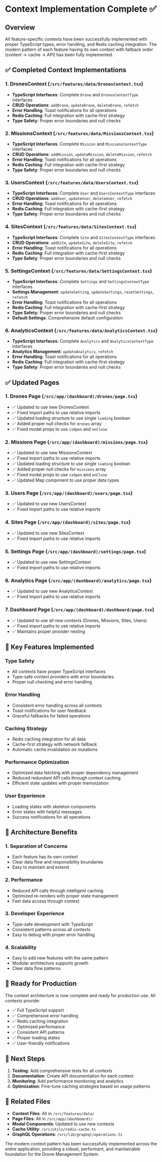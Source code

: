 # Context Implementation Complete ✅

## Overview
All feature-specific contexts have been successfully implemented with proper TypeScript types, error handling, and Redis caching integration. The modern pattern of each feature having its own context with fallback order (context → cache → API) has been fully implemented.

## ✅ Completed Context Implementations

### 1. DronesContext (`/src/features/data/DronesContext.tsx`)
- **TypeScript Interfaces**: Complete `Drone` and `DronesContextType` interfaces
- **CRUD Operations**: `addDrone`, `updateDrone`, `deleteDrone`, `refetch`
- **Error Handling**: Toast notifications for all operations
- **Redis Caching**: Full integration with cache-first strategy
- **Type Safety**: Proper error boundaries and null checks

### 2. MissionsContext (`/src/features/data/MissionsContext.tsx`)
- **TypeScript Interfaces**: Complete `Mission` and `MissionsContextType` interfaces
- **CRUD Operations**: `addMission`, `updateMission`, `deleteMission`, `refetch`
- **Error Handling**: Toast notifications for all operations
- **Redis Caching**: Full integration with cache-first strategy
- **Type Safety**: Proper error boundaries and null checks

### 3. UsersContext (`/src/features/data/UsersContext.tsx`)
- **TypeScript Interfaces**: Complete `User` and `UsersContextType` interfaces
- **CRUD Operations**: `addUser`, `updateUser`, `deleteUser`, `refetch`
- **Error Handling**: Toast notifications for all operations
- **Redis Caching**: Full integration with cache-first strategy
- **Type Safety**: Proper error boundaries and null checks

### 4. SitesContext (`/src/features/data/SitesContext.tsx`)
- **TypeScript Interfaces**: Complete `Site` and `SitesContextType` interfaces
- **CRUD Operations**: `addSite`, `updateSite`, `deleteSite`, `refetch`
- **Error Handling**: Toast notifications for all operations
- **Redis Caching**: Full integration with cache-first strategy
- **Type Safety**: Proper error boundaries and null checks

### 5. SettingsContext (`/src/features/data/SettingsContext.tsx`)
- **TypeScript Interfaces**: Complete `Settings` and `SettingsContextType` interfaces
- **Settings Management**: `updateSetting`, `updateSettings`, `resetSettings`, `refetch`
- **Error Handling**: Toast notifications for all operations
- **Redis Caching**: Full integration with cache-first strategy
- **Type Safety**: Proper error boundaries and null checks
- **Default Settings**: Comprehensive default configuration

### 6. AnalyticsContext (`/src/features/data/AnalyticsContext.tsx`)
- **TypeScript Interfaces**: Complete `Analytics` and `AnalyticsContextType` interfaces
- **Analytics Management**: `updateAnalytics`, `refetch`
- **Error Handling**: Toast notifications for all operations
- **Redis Caching**: Full integration with cache-first strategy
- **Type Safety**: Proper error boundaries and null checks

## ✅ Updated Pages

### 1. Drones Page (`/src/app/(dashboard)/drones/page.tsx`)
- ✅ Updated to use new DronesContext
- ✅ Fixed import paths to use relative imports
- ✅ Updated loading structure to use single `loading` boolean
- ✅ Added proper null checks for `drones` array
- ✅ Fixed modal props to use `isOpen` and `onClose`

### 2. Missions Page (`/src/app/(dashboard)/missions/page.tsx`)
- ✅ Updated to use new MissionsContext
- ✅ Fixed import paths to use relative imports
- ✅ Updated loading structure to use single `loading` boolean
- ✅ Added proper null checks for `missions` array
- ✅ Fixed modal props to use `isOpen` and `onClose`
- ✅ Updated Map component to use proper data types

### 3. Users Page (`/src/app/(dashboard)/users/page.tsx`)
- ✅ Updated to use new UsersContext
- ✅ Fixed import paths to use relative imports

### 4. Sites Page (`/src/app/(dashboard)/sites/page.tsx`)
- ✅ Updated to use new SitesContext
- ✅ Fixed import paths to use relative imports

### 5. Settings Page (`/src/app/(dashboard)/settings/page.tsx`)
- ✅ Updated to use new SettingsContext
- ✅ Fixed import paths to use relative imports

### 6. Analytics Page (`/src/app/(dashboard)/analytics/page.tsx`)
- ✅ Updated to use new AnalyticsContext
- ✅ Fixed import paths to use relative imports

### 7. Dashboard Page (`/src/app/(dashboard)/dashboard/page.tsx`)
- ✅ Updated to use all new contexts (Drones, Missions, Sites, Users)
- ✅ Fixed import paths to use relative imports
- ✅ Maintains proper provider nesting

## 🔧 Key Features Implemented

### Type Safety
- All contexts have proper TypeScript interfaces
- Type-safe context providers with error boundaries
- Proper null checking and error handling

### Error Handling
- Consistent error handling across all contexts
- Toast notifications for user feedback
- Graceful fallbacks for failed operations

### Caching Strategy
- Redis caching integration for all data
- Cache-first strategy with network fallback
- Automatic cache invalidation on mutations

### Performance Optimization
- Optimized data fetching with proper dependency management
- Reduced redundant API calls through context caching
- Efficient state updates with proper memoization

### User Experience
- Loading states with skeleton components
- Error states with helpful messages
- Success notifications for all operations

## 🎯 Architecture Benefits

### 1. **Separation of Concerns**
- Each feature has its own context
- Clear data flow and responsibility boundaries
- Easy to maintain and extend

### 2. **Performance**
- Reduced API calls through intelligent caching
- Optimized re-renders with proper state management
- Fast data access through context

### 3. **Developer Experience**
- Type-safe development with TypeScript
- Consistent patterns across all contexts
- Easy to debug with proper error handling

### 4. **Scalability**
- Easy to add new features with the same pattern
- Modular architecture supports growth
- Clear data flow patterns

## 🚀 Ready for Production

The context architecture is now complete and ready for production use. All contexts provide:

- ✅ Full TypeScript support
- ✅ Comprehensive error handling
- ✅ Redis caching integration
- ✅ Optimized performance
- ✅ Consistent API patterns
- ✅ Proper loading states
- ✅ User-friendly notifications

## 📝 Next Steps

1. **Testing**: Add comprehensive tests for all contexts
2. **Documentation**: Create API documentation for each context
3. **Monitoring**: Add performance monitoring and analytics
4. **Optimization**: Fine-tune caching strategies based on usage patterns

## 🔗 Related Files

- **Context Files**: All in `/src/features/data/`
- **Page Files**: All in `/src/app/(dashboard)/`
- **Modal Components**: Updated to use new contexts
- **Cache Utility**: `/src/utils/redis-cache.ts`
- **GraphQL Operations**: `/src/lib/graphql/operations.ts`

The modern context pattern has been successfully implemented across the entire application, providing a robust, performant, and maintainable foundation for the Drone Management System. 